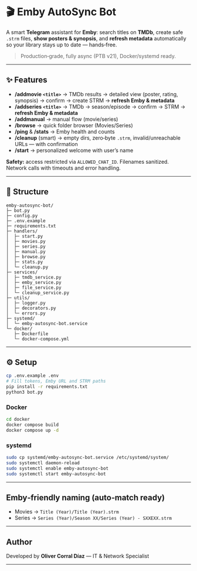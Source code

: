 # 🎬 Emby AutoSync Bot

A smart **Telegram** assistant for **Emby**: search titles on **TMDb**, create safe `.strm` files, **show posters & synopsis**, and **refresh metadata** automatically so your library stays up to date — hands‑free.

> Production‑grade, fully async (PTB v21), Docker/systemd ready.

---

## ✨ Features

- **/addmovie `<title>`** → TMDb results → detailed view (poster, rating, synopsis) → confirm → create STRM → **refresh Emby & metadata**
- **/addseries `<title>`** → TMDb → season/episode → confirm → STRM → **refresh Emby & metadata**
- **/addmanual** → manual flow (movie/series)
- **/browse** → quick folder browser (Movies/Series)
- **/ping** & **/stats** → Emby health and counts
- **/cleanup** (smart) → empty dirs, zero‑byte `.strm`, invalid/unreachable URLs — with confirmation
- **/start** → personalized welcome with user’s name

**Safety:** access restricted via `ALLOWED_CHAT_ID`. Filenames sanitized. Network calls with timeouts and error handling.

---

## 🧱 Structure
```
emby-autosync-bot/
├─ bot.py
├─ config.py
├─ .env.example
├─ requirements.txt
├─ handlers/
│  ├─ start.py
│  ├─ movies.py
│  ├─ series.py
│  ├─ manual.py
│  ├─ browse.py
│  ├─ stats.py
│  └─ cleanup.py
├─ services/
│  ├─ tmdb_service.py
│  ├─ emby_service.py
│  ├─ file_service.py
│  └─ cleanup_service.py
├─ utils/
│  ├─ logger.py
│  ├─ decorators.py
│  └─ errors.py
├─ systemd/
│  └─ emby-autosync-bot.service
└─ docker/
   ├─ Dockerfile
   └─ docker-compose.yml
```

---

## ⚙️ Setup
```bash
cp .env.example .env
# Fill tokens, Emby URL and STRM paths
pip install -r requirements.txt
python3 bot.py
```

### Docker
```bash
cd docker
docker compose build
docker compose up -d
```

### systemd
```bash
sudo cp systemd/emby-autosync-bot.service /etc/systemd/system/
sudo systemctl daemon-reload
sudo systemctl enable emby-autosync-bot
sudo systemctl start emby-autosync-bot
```

---

## Emby‑friendly naming (auto‑match ready)
- Movies → `Title (Year)/Title (Year).strm`
- Series → `Series (Year)/Season XX/Series (Year) - SXXEXX.strm`

---

## Author
Developed by **Oliver Corral Díaz** — IT & Network Specialist

---
